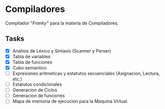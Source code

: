 # Compiladores
Compilador "*Franky*" para la materia de Compiladores.

## Tasks
  - [x] Analisis de Léxico y Sintaxis (Scanner y Parser)
  - [x] Tabla de variables
  - [x] Tabla de funciones
  - [x] Cubo semantico
  - [ ] Expresiones aritmeticas y estatutos secuenciales (Asignacion, Lectura, etc.)
  - [ ] Estatutos condicionales
  - [ ] Generacion de Ciclos
  - [ ] Generacion de funciones
  - [ ] Mapa de memoria de ejecucion para la Maquina Virtual.
